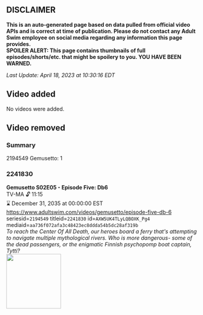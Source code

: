 ## DISCLAIMER
**This is an auto-generated page based on data pulled from official video APIs and is correct at time of publication. Please do not contact any Adult Swim employee on social media regarding any information this page provides.**  
**SPOILER ALERT: This page contains thumbnails of full episodes/shorts/etc. that might be spoilery to you. YOU HAVE BEEN WARNED.**  

_Last Update: April 18, 2023 at 10:30:16 EDT_
## Video added
No videos were added.  
## Video removed
### Summary
2194549 Gemusetto: 1  
### 2241830
**Gemusetto S02E05 - Episode Five: Db6**  
TV-MA 🔓 11:15  
⌛ December 31, 2035 at 00:00:00 EST  
https://www.adultswim.com/videos/gemusetto/episode-five-db-6  
seriesid=`2194549` titleid=`2241830` id=`AXW5UK4TLyLQBOXK_Pg4` mediaid=`aa736f072afa3c48423ec8ddda54b5dc28af319b`  
_To reach the Center Of All Death, our heroes board a ferry that's attempting to navigate multiple mythological rivers. Who is more dangerous- some of the dead passengers, or the enigmatic Finnish psychopomp boat captain, Tytti?_  
<a href="https://media.cdn.adultswim.com/uploads/20201111/thumbnails/2_2011111734488-GSMP_205_dup-20201103.jpg"><img src="https://media.cdn.adultswim.com/uploads/20201111/thumbnails/2_2011111734488-GSMP_205_dup-20201103.jpg" height="144px" /></a>
